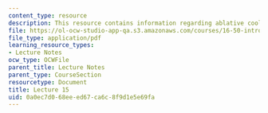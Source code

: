 ```yaml
---
content_type: resource
description: This resource contains information regarding ablative cooling.
file: https://ol-ocw-studio-app-qa.s3.amazonaws.com/courses/16-50-introduction-to-propulsion-systems-spring-2012/0a0ec7d068eeed67ca6c8f9d1e5e69fa_MIT16_50S12_lec15.pdf
file_type: application/pdf
learning_resource_types:
- Lecture Notes
ocw_type: OCWFile
parent_title: Lecture Notes
parent_type: CourseSection
resourcetype: Document
title: Lecture 15
uid: 0a0ec7d0-68ee-ed67-ca6c-8f9d1e5e69fa
---
```

